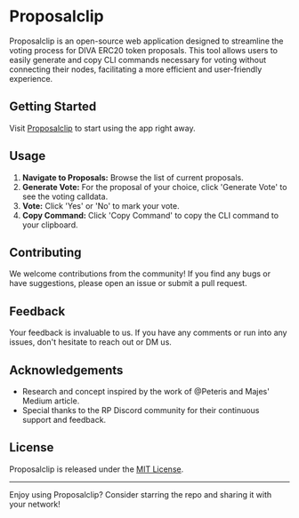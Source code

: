# Proposalclip

Proposalclip is an open-source web application designed to streamline the voting process for DIVA ERC20 token proposals. This tool allows users to easily generate and copy CLI commands necessary for voting without connecting their nodes, facilitating a more efficient and user-friendly experience.

## Getting Started

Visit [Proposalclip](https://proposalclip.xyz/) to start using the app right away.

## Usage

1. **Navigate to Proposals:** Browse the list of current proposals.
2. **Generate Vote:** For the proposal of your choice, click 'Generate Vote' to see the voting calldata.
3. **Vote:** Click 'Yes' or 'No' to mark your vote.
4. **Copy Command:** Click 'Copy Command' to copy the CLI command to your clipboard.

## Contributing

We welcome contributions from the community! If you find any bugs or have suggestions, please open an issue or submit a pull request.

## Feedback

Your feedback is invaluable to us. If you have any comments or run into any issues, don't hesitate to reach out or DM us.

## Acknowledgements

- Research and concept inspired by the work of @Peteris and Majes' Medium article.
- Special thanks to the RP Discord community for their continuous support and feedback.

## License

Proposalclip is released under the [MIT License](LICENSE).

---

Enjoy using Proposalclip? Consider starring the repo and sharing it with your network!
